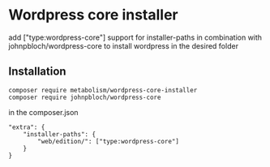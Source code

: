 # Wordpress core installer
 
add ["type:wordpress-core"] support for installer-paths in combination with johnpbloch/wordpress-core to install wordpress in the desired folder

## Installation

    composer require metabolism/wordpress-core-installer
    composer require johnpbloch/wordpress-core

in the composer.json

    "extra": {
        "installer-paths": {
            "web/edition/": ["type:wordpress-core"]
        }
    }